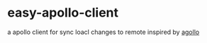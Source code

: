 # easy-apollo-client

a apollo client for sync loacl changes to remote
inspired by [agollo](https://github.com/apolloconfig/agollo)